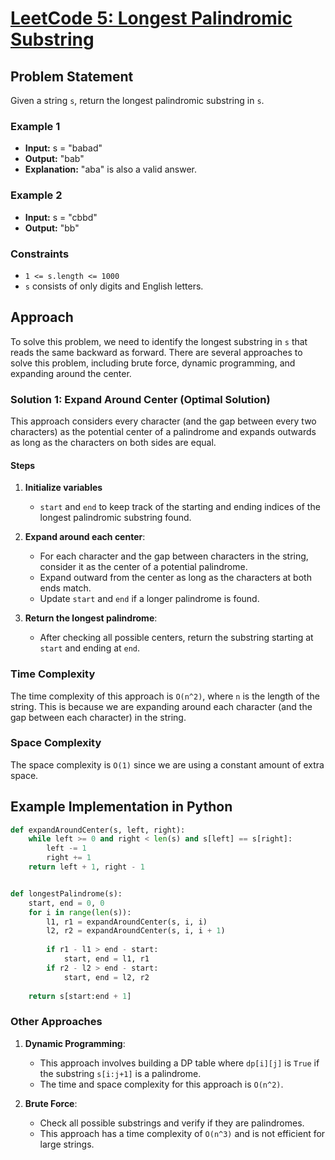 # [LeetCode 5: Longest Palindromic Substring](https://leetcode.com/problems/longest-palindromic-substring)

## Problem Statement

Given a string `s`, return the longest palindromic substring in `s`.

### Example 1

- **Input:** s = "babad"
- **Output:** "bab"
- **Explanation:** "aba" is also a valid answer.

### Example 2

- **Input:** s = "cbbd"
- **Output:** "bb"

### Constraints

- `1 <= s.length <= 1000`
- `s` consists of only digits and English letters.

## Approach

To solve this problem, we need to identify the longest substring in `s` that reads the same backward as forward. There are several approaches to solve this problem, including brute force, dynamic programming, and expanding around the center.

### Solution 1: Expand Around Center (Optimal Solution)

This approach considers every character (and the gap between every two characters) as the potential center of a palindrome and expands outwards as long as the characters on both sides are equal.

#### Steps

1. **Initialize variables**
   - `start` and `end` to keep track of the starting and ending indices of the longest palindromic substring found.

2. **Expand around each center**:
   - For each character and the gap between characters in the string, consider it as the center of a potential palindrome.
   - Expand outward from the center as long as the characters at both ends match.
   - Update `start` and `end` if a longer palindrome is found.

3. **Return the longest palindrome**:
   - After checking all possible centers, return the substring starting at `start` and ending at `end`.

### Time Complexity

The time complexity of this approach is `O(n^2)`, where `n` is the length of the string. This is because we are expanding around each character (and the gap between each character) in the string.

### Space Complexity

The space complexity is `O(1)` since we are using a constant amount of extra space.

## Example Implementation in Python

```python
def expandAroundCenter(s, left, right):
    while left >= 0 and right < len(s) and s[left] == s[right]:
        left -= 1
        right += 1
    return left + 1, right - 1


def longestPalindrome(s):
    start, end = 0, 0
    for i in range(len(s)):
        l1, r1 = expandAroundCenter(s, i, i)
        l2, r2 = expandAroundCenter(s, i, i + 1)
        
        if r1 - l1 > end - start:
            start, end = l1, r1
        if r2 - l2 > end - start:
            start, end = l2, r2
    
    return s[start:end + 1]
```

### Other Approaches

1. **Dynamic Programming**:
   - This approach involves building a DP table where `dp[i][j]` is `True` if the substring `s[i:j+1]` is a palindrome.
   - The time and space complexity for this approach is `O(n^2)`.

2. **Brute Force**:
   - Check all possible substrings and verify if they are palindromes.
   - This approach has a time complexity of `O(n^3)` and is not efficient for large strings.
